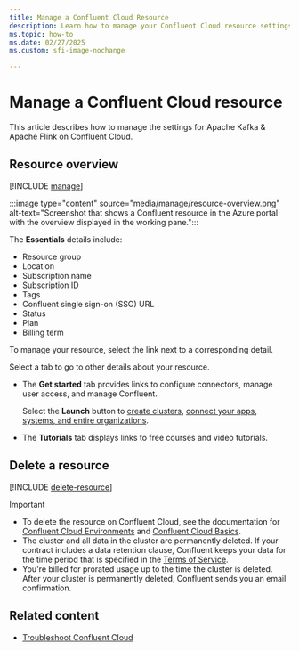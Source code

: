 ```yaml
---
title: Manage a Confluent Cloud Resource
description: Learn how to manage your Confluent Cloud resource settings.
ms.topic: how-to
ms.date: 02/27/2025
ms.custom: sfi-image-nochange

---
```


# Manage a Confluent Cloud resource

This article describes how to manage the settings for Apache Kafka & Apache Flink on Confluent Cloud.

## Resource overview

[!INCLUDE [manage](../includes/manage.md)]

:::image type="content" source="media/manage/resource-overview.png" alt-text="Screenshot that shows a Confluent resource in the Azure portal with the overview displayed in the working pane.":::

The **Essentials** details include:

- Resource group
- Location
- Subscription name
- Subscription ID
- Tags
- Confluent single sign-on (SSO) URL
- Status
- Plan
- Billing term

To manage your resource, select the link next to a corresponding detail.

Select a tab to go to other details about your resource.

- The **Get started** tab provides links to configure connectors, manage user access, and manage Confluent.

    Select the **Launch** button to [create clusters](https://docs.confluent.io/cloud/current/clusters/create-cluster.html), [connect your apps, systems, and entire organizations](https://docs.confluent.io/cloud/current/connectors/index.html#).
- The **Tutorials** tab displays links to free courses and video tutorials.

## Delete a resource

[!INCLUDE [delete-resource](../includes/delete-resource.md)]

> [!IMPORTANT]
>
> - To delete the resource on Confluent Cloud, see the documentation for [Confluent Cloud Environments](https://docs.confluent.io/current/cloud/using/environments.html) and [Confluent Cloud Basics](https://docs.confluent.io/current/cloud/using/cloud-basics.html).
> - The cluster and all data in the cluster are permanently deleted. If your contract includes a data retention clause, Confluent keeps your data for the time period that is specified in the [Terms of Service](https://www.confluent.io/confluent-cloud-tos).
> - You're billed for prorated usage up to the time the cluster is deleted. After your cluster is permanently deleted, Confluent sends you an email confirmation.

## Related content

- [Troubleshoot Confluent Cloud](troubleshoot.md)
